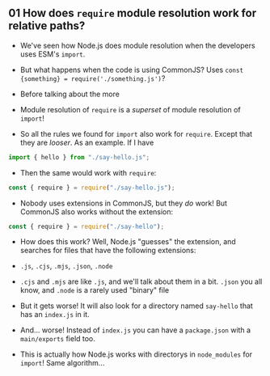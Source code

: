 ## 01 How does `require` module resolution work for relative paths?

- We've seen how Node.js does module resolution when the developers uses ESM's `import`.

- But what happens when the code is using CommonJS? Uses `const {something} = require('./something.js')`?

- Before talking about the more

- Module resolution of `require` is a _superset_ of module resolution of `import`!

- So all the rules we found for `import` also work for `require`. Except that they are _looser_. As an example.
  If I have

```jsx
import { hello } from "./say-hello.js";
```

- Then the same would work with `require`:

```jsx
const { require } = require("./say-hello.js");
```

- Nobody uses extensions in CommonJS, but they _do_ work! But CommonJS also works without the extension:

```jsx
const { require } = require("./say-hello");
```

- How does this work? Well, Node.js "guesses" the extension, and searches for files that have the following
  extensions:

- `.js`, `.cjs`, `.mjs`, `.json`, `.node`

- `.cjs` and `.mjs` are like `.js`, and we'll talk about them in a bit. `.json` you all know, and `.node` is a
  rarely used "binary" file

- But it gets worse! It will also look for a directory named `say-hello` that has an `index.js` in it.

- And... worse! Instead of `index.js` you can have a `package.json` with a `main/exports` field too.

- This is actually how Node.js works with directorys in `node_modules` for `import`! Same algorithm...
